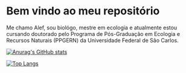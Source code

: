 # Bem vindo ao meu repositório
Me chamo Alef, sou biológo, mestre em ecologia e atualmente estou cursando doutorado pelo Programa de Pós-Graduação em Ecologia e Recursos Naturais (PPGERN) da Universidade Federal de São Carlos.

[![Anurag's GitHub stats](https://github-readme-stats.vercel.app/api?username=alefjonathan29&layout=compact)](https://github.com/anuraghazra/github-readme-stats)



[![Top Langs](https://github-readme-stats.vercel.app/api/top-langs/?username=alefjonathan29&layout=compact)](https://github.com/anuraghazra/github-readme-stats)
   
   

